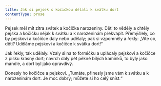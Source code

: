 ```yaml
---
title: Jak si pejsek s kočičkou dělali k svátku dort
contentType: prose
---
```


<section>

Pejsek měl mít zítra svátek a kočička narozeniny. Děti to věděly a chtěly pejska a kočičku nějak k svátku a k narozeninám překvapit. Přemýšlely, co by pejskovi a kočičce daly nebo udělaly; pak si vzpomněly a řekly: „Víte co, děti? Uděláme pejskovi a kočičce k svátku dort!“

Jak řekly, tak udělaly. Vzaly si na to formičku a uplácaly pejskovi a kočičce z písku krásný dort; navrch daly pět pěkně bílých kamínků, to byly jako mandle, a dort byl jako opravdivý.

Donesly ho kočičce a pejskovi. „Tumáte, přinesly jsme vám k svátku a k narozeninám dort. Je moc dobrý; můžete si ho celý sníst.“

</section>
